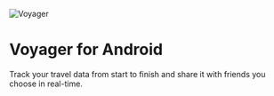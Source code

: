 ![Voyager](http://i.imgur.com/fn25O.png)
# Voyager for Android
Track your travel data from start to finish and share it with friends you choose in real-time.